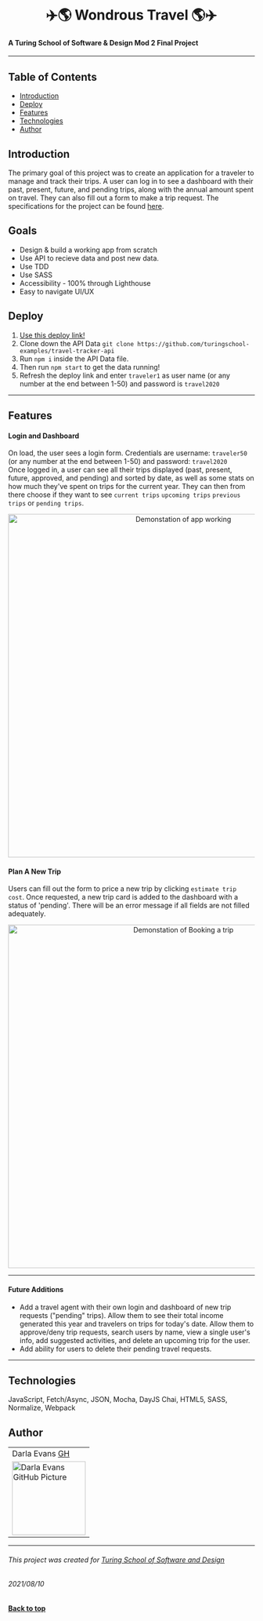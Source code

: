 <h1 align="center">✈️🌎  Wondrous Travel 🌎✈️</h1>  

#### A Turing School of Software & Design Mod 2 Final Project

---

## Table of Contents
* [Introduction](#introduction)
* [Deploy](#Deploy)
* [Features](#features)
* [Technologies](#technologies)
* [Author](#author)

## Introduction
The primary goal of this project was to create an application for a traveler to manage and track their trips. A user can log in to see a dashboard with their past, present, future, and pending trips, along with the annual amount spent on travel. They can also fill out a form to make a trip request. The specifications for the project can be found [here](https://frontend.turing.edu/projects/travel-tracker.html).

## Goals
* Design & build a working app from scratch
* Use API to recieve data and post new data.
* Use TDD
* Use SASS
* Accessibility - 100% through Lighthouse
* Easy to navigate UI/UX  

## Deploy
1. [Use this deploy link!](https://darlaevans2000.github.io/wondrous-travel/)
2. Clone down the API Data `git clone https://github.com/turingschool-examples/travel-tracker-api`
3. Run `npm i` inside the API Data file. 
4. Then run `npm start` to get the data running! 
5. Refresh the deploy link and enter `traveler1` as user name (or any number at the end between 1-50) and password is `travel2020`
---

## Features

#### Login and Dashboard
On load, the user sees a login form. Credentials are username: `traveler50` (or any number at the end between 1-50) and password: `travel2020`     
Once logged in, a user can see all their trips displayed (past, present, future, approved, and pending) and sorted by date, as well as some stats on how much they've spent on trips for the current year. They can then from there choose if they want to see `current trips` `upcoming trips` `previous trips` or `pending trips`.
<p align = "center">
 <td><img src="https://media.giphy.com/media/B1mRqpHy2yIXZuEl0F/giphy.gif" alt="Demonstation of app working"
 width="700" height="auto" /></td>
</p>

#### Plan A New Trip
Users can fill out the form to price a new trip by clicking `estimate trip cost`. Once requested, a new trip card is added to the dashboard with a status of 'pending'. There will be an error message if all fields are not filled adequately. 
<p align = "center">
 <td><img src="https://media.giphy.com/media/qxIcebjCWb5pUWhBYi/giphy.gif" alt="Demonstation of Booking a trip"
 width="700" height="auto" /></td>
</p>

---

#### Future Additions
- Add a travel agent with their own login and dashboard of new trip requests ("pending" trips). Allow them to see their total income generated this year and travelers on trips for today's date. Allow them to approve/deny trip requests, search users by name, view a single user's info, add suggested activities, and delete an upcoming trip for the user.
- Add ability for users to delete their pending travel requests.
---

## Technologies
JavaScript, Fetch/Async, JSON, Mocha, DayJS Chai, HTML5, SASS, Normalize, Webpack

## Author
<table>
    <tr>
        <td> Darla Evans <a href="https://github.com/darlaevans2000">GH</td>
    </tr>
 <td><img src="https://avatars.githubusercontent.com/u/76928485?v=4" alt="Darla Evans GitHub Picture"
 width="150" height="auto" /></td>
</table>

**************************************************************************
###### This project was created for [Turing School of Software and Design](https://turing.io/)
###### 2021/08/10
**[Back to top](#table-of-contents)**
